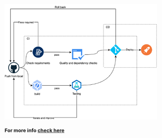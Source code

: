 
![plot](./ci-cd.png)




### For more info [check here](https://github.com/anandrajB/FlexiTable/actions/workflows/dev.yaml)